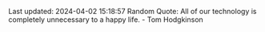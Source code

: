 Last updated: 2024-04-02 15:18:57
Random Quote: All of our technology is completely unnecessary to a happy life. - Tom Hodgkinson